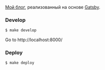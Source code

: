 [Мой блог](https://grig.top/), реализованный на основе [Gatsby](https://www.gatsbyjs.org/).

### Develop

```sh
$ make develop
```
Go to http://localhost:8000/

### Deploy

```sh
$ make deploy
```